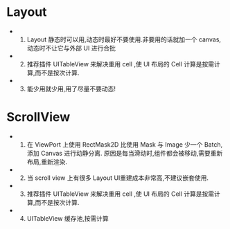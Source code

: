# Layout

* 1. Layout 静态时可以用,动态时最好不要使用.非要用的话就加一个 canvas,动态时不让它与外部 UI 进行合批
    
* 2. 推荐插件  UITableView 来解决重用 cell ,使 UI 布局的 Cell 计算是按需计算,而不是按次计算.
    
* 3. 能少用就少用,用了尽量不要动态!

# ScrollView

* 1. 在 ViewPort 上使用 RectMask2D 比使用 Mask 与 Image 少一个 Batch,添加 Canvas 进行动静分离.
    原因是每当滑动时,组件都会被移动,需要重新布局,重新渲染.
    
* 2. 当 scroll view 上有很多 Layout UI重建成本非常高,不建议嵌套使用.
    
* 3. 推荐插件  UITableView 来解决重用 cell ,使 UI 布局的 Cell 计算是按需计算,而不是按次计算.
    
* 4. UITableView 缓存池,按需计算

